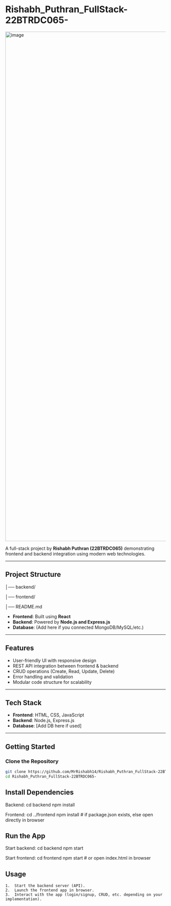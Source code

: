 # Rishabh_Puthran_FullStack-22BTRDC065-

<img width="2560" height="1600" alt="image" src="https://github.com/user-attachments/assets/61190d55-0c9e-40f0-a061-0c3a943227ec" />

A full-stack project by **Rishabh Puthran (22BTRDC065)** demonstrating frontend and backend integration using modern web technologies.

---

## Project Structure
│── backend/ 

│── frontend/

│── README.md

- **Frontend**: Built using **React**  
- **Backend**: Powered by **Node.js and Express.js**  
- **Database**: (Add here if you connected MongoDB/MySQL/etc.)  

---

## Features

- User-friendly UI with responsive design  
- REST API integration between frontend & backend  
- CRUD operations (Create, Read, Update, Delete)  
- Error handling and validation  
- Modular code structure for scalability  

---

##  Tech Stack

- **Frontend**: HTML, CSS, JavaScript  
- **Backend**: Node.js, Express.js  
- **Database**: [Add DB here if used]  

---

## Getting Started

###  Clone the Repository
```bash
git clone https://github.com/MrRishabh14/Rishabh_Puthran_FullStack-22BTRDC065-.git
cd Rishabh_Puthran_FullStack-22BTRDC065-
```
## Install Dependencies
Backend:
cd backend
npm install

Frontend:
cd ../frontend
npm install   # if package.json exists, else open directly in browser

## Run the App
Start backend:
cd backend
npm start

Start frontend:
cd frontend
npm start   # or open index.html in browser

## Usage
	1.	Start the backend server (API).
	2.	Launch the frontend app in browser.
	3.	Interact with the app (login/signup, CRUD, etc. depending on your implementation).
